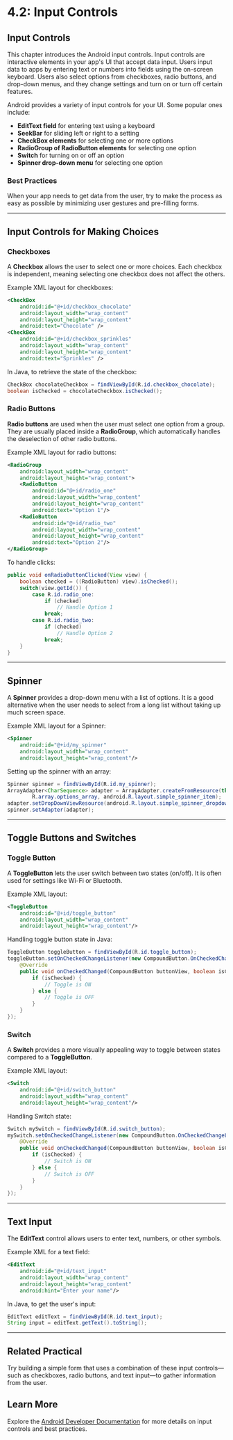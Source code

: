 
# 4.2: Input Controls


## Input Controls

This chapter introduces the Android input controls. Input controls are interactive elements in your app's UI that accept data input. Users input data to apps by entering text or numbers into fields using the on-screen keyboard. Users also select options from checkboxes, radio buttons, and drop-down menus, and they change settings and turn on or turn off certain features.

Android provides a variety of input controls for your UI. Some popular ones include:

- **EditText field** for entering text using a keyboard
- **SeekBar** for sliding left or right to a setting
- **CheckBox elements** for selecting one or more options
- **RadioGroup of RadioButton elements** for selecting one option
- **Switch** for turning on or off an option
- **Spinner drop-down menu** for selecting one option

### Best Practices
When your app needs to get data from the user, try to make the process as easy as possible by minimizing user gestures and pre-filling forms.

---

## Input Controls for Making Choices

### Checkboxes

A **Checkbox** allows the user to select one or more choices. Each checkbox is independent, meaning selecting one checkbox does not affect the others.

Example XML layout for checkboxes:
```xml
<CheckBox
    android:id="@+id/checkbox_chocolate"
    android:layout_width="wrap_content"
    android:layout_height="wrap_content"
    android:text="Chocolate" />
<CheckBox
    android:id="@+id/checkbox_sprinkles"
    android:layout_width="wrap_content"
    android:layout_height="wrap_content"
    android:text="Sprinkles" />
```

In Java, to retrieve the state of the checkbox:
```java
CheckBox chocolateCheckbox = findViewById(R.id.checkbox_chocolate);
boolean isChecked = chocolateCheckbox.isChecked();
```

### Radio Buttons

**Radio buttons** are used when the user must select one option from a group. They are usually placed inside a **RadioGroup**, which automatically handles the deselection of other radio buttons.

Example XML layout for radio buttons:
```xml
<RadioGroup
    android:layout_width="wrap_content"
    android:layout_height="wrap_content">
    <RadioButton
        android:id="@+id/radio_one"
        android:layout_width="wrap_content"
        android:layout_height="wrap_content"
        android:text="Option 1"/>
    <RadioButton
        android:id="@+id/radio_two"
        android:layout_width="wrap_content"
        android:layout_height="wrap_content"
        android:text="Option 2"/>
</RadioGroup>
```

To handle clicks:
```java
public void onRadioButtonClicked(View view) {
    boolean checked = ((RadioButton) view).isChecked();
    switch(view.getId()) {
        case R.id.radio_one:
            if (checked)
                // Handle Option 1
            break;
        case R.id.radio_two:
            if (checked)
                // Handle Option 2
            break;
    }
}
```

---

## Spinner

A **Spinner** provides a drop-down menu with a list of options. It is a good alternative when the user needs to select from a long list without taking up much screen space.

Example XML layout for a Spinner:
```xml
<Spinner
    android:id="@+id/my_spinner"
    android:layout_width="wrap_content"
    android:layout_height="wrap_content"/>
```

Setting up the spinner with an array:
```java
Spinner spinner = findViewById(R.id.my_spinner);
ArrayAdapter<CharSequence> adapter = ArrayAdapter.createFromResource(this,
        R.array.options_array, android.R.layout.simple_spinner_item);
adapter.setDropDownViewResource(android.R.layout.simple_spinner_dropdown_item);
spinner.setAdapter(adapter);
```

---

## Toggle Buttons and Switches

### Toggle Button

A **ToggleButton** lets the user switch between two states (on/off). It is often used for settings like Wi-Fi or Bluetooth.

Example XML layout:
```xml
<ToggleButton
    android:id="@+id/toggle_button"
    android:layout_width="wrap_content"
    android:layout_height="wrap_content"/>
```

Handling toggle button state in Java:
```java
ToggleButton toggleButton = findViewById(R.id.toggle_button);
toggleButton.setOnCheckedChangeListener(new CompoundButton.OnCheckedChangeListener() {
    @Override
    public void onCheckedChanged(CompoundButton buttonView, boolean isChecked) {
        if (isChecked) {
            // Toggle is ON
        } else {
            // Toggle is OFF
        }
    }
});
```

### Switch

A **Switch** provides a more visually appealing way to toggle between states compared to a **ToggleButton**. 

Example XML layout:
```xml
<Switch
    android:id="@+id/switch_button"
    android:layout_width="wrap_content"
    android:layout_height="wrap_content"/>
```

Handling Switch state:
```java
Switch mySwitch = findViewById(R.id.switch_button);
mySwitch.setOnCheckedChangeListener(new CompoundButton.OnCheckedChangeListener() {
    @Override
    public void onCheckedChanged(CompoundButton buttonView, boolean isChecked) {
        if (isChecked) {
            // Switch is ON
        } else {
            // Switch is OFF
        }
    }
});
```

---

## Text Input

The **EditText** control allows users to enter text, numbers, or other symbols. 

Example XML for a text field:
```xml
<EditText
    android:id="@+id/text_input"
    android:layout_width="wrap_content"
    android:layout_height="wrap_content"
    android:hint="Enter your name"/>
```

In Java, to get the user's input:
```java
EditText editText = findViewById(R.id.text_input);
String input = editText.getText().toString();
```

---

## Related Practical

Try building a simple form that uses a combination of these input controls—such as checkboxes, radio buttons, and text input—to gather information from the user.

## Learn More

Explore the [Android Developer Documentation](https://developer.android.com/guide/topics/ui/controls) for more details on input controls and best practices.
